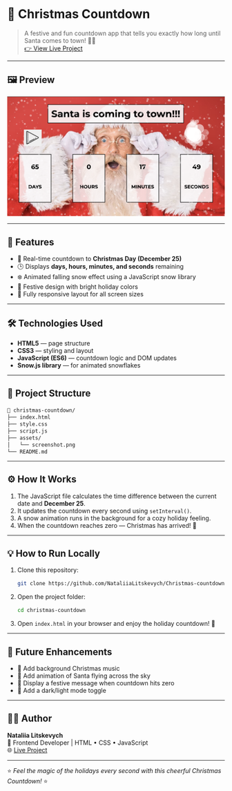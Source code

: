 # 🎅 Christmas Countdown

> A festive and fun countdown app that tells you exactly how long until Santa comes to town! 🎄✨  
> [👉 View Live Project](https://christmas-countdown-nataliia-litskevy.netlify.app/)

---

## 🖼️ Preview

![Christmas Countdown Screenshot](Christmas.png)

---

## 🚀 Features

- 🎅 Real-time countdown to **Christmas Day (December 25)**
- 🕒 Displays **days, hours, minutes, and seconds** remaining
- ❄️ Animated falling snow effect using a JavaScript snow library
- 🎨 Festive design with bright holiday colors
- 🌈 Fully responsive layout for all screen sizes

---

## 🛠️ Technologies Used

- **HTML5** — page structure  
- **CSS3** — styling and layout  
- **JavaScript (ES6)** — countdown logic and DOM updates  
- **Snow.js library** — for animated snowflakes  

---

## 📂 Project Structure

```
📁 christmas-countdown/
├── index.html
├── style.css
├── script.js
├── assets/
│   └── screenshot.png
└── README.md
```

---

## ⚙️ How It Works

1. The JavaScript file calculates the time difference between the current date and **December 25**.  
2. It updates the countdown every second using `setInterval()`.  
3. A snow animation runs in the background for a cozy holiday feeling.  
4. When the countdown reaches zero — Christmas has arrived! 🎉  

---

## 💡 How to Run Locally

1. Clone this repository:
   ```bash
   git clone https://github.com/NataliiaLitskevych/Christmas-countdown.git
   ```
2. Open the project folder:
   ```bash
   cd christmas-countdown
   ```
3. Open `index.html` in your browser and enjoy the holiday countdown! 🎅

---

## 🧠 Future Enhancements

- 🎵 Add background Christmas music  
- 🌟 Add animation of Santa flying across the sky  
- 🎁 Display a festive message when countdown hits zero  
- 📱 Add a dark/light mode toggle  

---

## 👩‍💻 Author

**Nataliia Litskevych**  
🎄 Frontend Developer | HTML • CSS • JavaScript  
🌐 [Live Project](https://christmas-countdown-nataliia-litskevy.netlify.app/)  

---

⭐ *Feel the magic of the holidays every second with this cheerful Christmas Countdown!* ⭐
